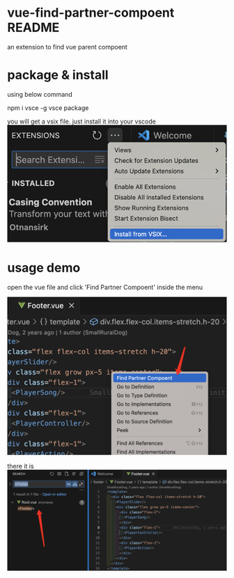 # vue-find-partner-compoent README

an extension to find vue parent compoent


# package & install
using below command

npm i vsce -g
vsce package

you will get a vsix file. just install it into your vscode
![alt text](image.png)

# usage demo
open the vue file and click 'Find Partner Compoent' inside the menu

![alt text](image-1.png)

there it is
![alt text](image-2.png)